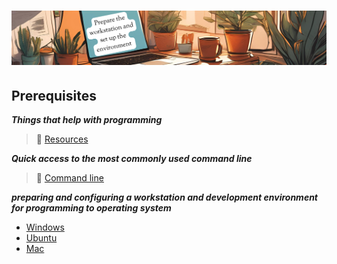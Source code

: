 # ![install - 2025](./Assets/images/home-heders.png)

## Prerequisites

***Things that help with programming***

>📌 [Resources](../Getting-Started/Assets/documents/Resources.md)

***Quick access to the most commonly used command line***

>📌 [Command line](./Most-used-command-line)

***preparing and configuring a workstation and development environment for programming to operating system***

- [Windows](./Windows)
- [Ubuntu](./Ubuntu)
- [Mac](./Mac)
